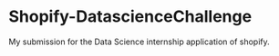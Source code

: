 # Shopify-DatascienceChallenge
My submission for the Data Science internship application of shopify.
